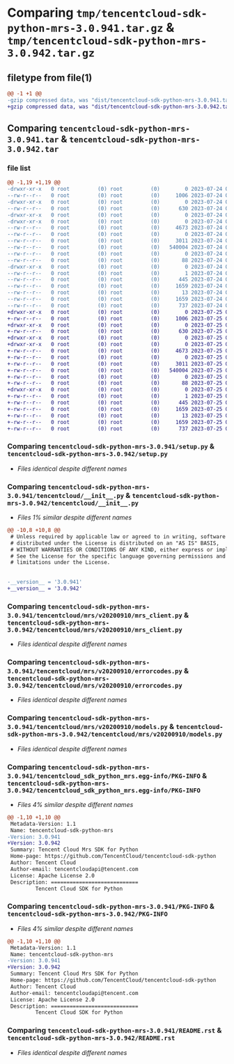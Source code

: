 # Comparing `tmp/tencentcloud-sdk-python-mrs-3.0.941.tar.gz` & `tmp/tencentcloud-sdk-python-mrs-3.0.942.tar.gz`

## filetype from file(1)

```diff
@@ -1 +1 @@
-gzip compressed data, was "dist/tencentcloud-sdk-python-mrs-3.0.941.tar", last modified: Mon Jul 24 00:40:43 2023, max compression
+gzip compressed data, was "dist/tencentcloud-sdk-python-mrs-3.0.942.tar", last modified: Tue Jul 25 04:21:59 2023, max compression
```

## Comparing `tencentcloud-sdk-python-mrs-3.0.941.tar` & `tencentcloud-sdk-python-mrs-3.0.942.tar`

### file list

```diff
@@ -1,19 +1,19 @@
-drwxr-xr-x   0 root         (0) root         (0)        0 2023-07-24 00:40:43.000000 tencentcloud-sdk-python-mrs-3.0.941/
--rw-r--r--   0 root         (0) root         (0)     1006 2023-07-24 00:40:43.000000 tencentcloud-sdk-python-mrs-3.0.941/setup.py
-drwxr-xr-x   0 root         (0) root         (0)        0 2023-07-24 00:40:43.000000 tencentcloud-sdk-python-mrs-3.0.941/tencentcloud/
--rw-r--r--   0 root         (0) root         (0)      630 2023-07-24 00:40:43.000000 tencentcloud-sdk-python-mrs-3.0.941/tencentcloud/__init__.py
-drwxr-xr-x   0 root         (0) root         (0)        0 2023-07-24 00:40:43.000000 tencentcloud-sdk-python-mrs-3.0.941/tencentcloud/mrs/
-drwxr-xr-x   0 root         (0) root         (0)        0 2023-07-24 00:40:43.000000 tencentcloud-sdk-python-mrs-3.0.941/tencentcloud/mrs/v20200910/
--rw-r--r--   0 root         (0) root         (0)     4673 2023-07-24 00:40:43.000000 tencentcloud-sdk-python-mrs-3.0.941/tencentcloud/mrs/v20200910/mrs_client.py
--rw-r--r--   0 root         (0) root         (0)        0 2023-07-24 00:40:43.000000 tencentcloud-sdk-python-mrs-3.0.941/tencentcloud/mrs/v20200910/__init__.py
--rw-r--r--   0 root         (0) root         (0)     3011 2023-07-24 00:40:43.000000 tencentcloud-sdk-python-mrs-3.0.941/tencentcloud/mrs/v20200910/errorcodes.py
--rw-r--r--   0 root         (0) root         (0)   540004 2023-07-24 00:40:43.000000 tencentcloud-sdk-python-mrs-3.0.941/tencentcloud/mrs/v20200910/models.py
--rw-r--r--   0 root         (0) root         (0)        0 2023-07-24 00:40:43.000000 tencentcloud-sdk-python-mrs-3.0.941/tencentcloud/mrs/__init__.py
--rw-r--r--   0 root         (0) root         (0)       88 2023-07-24 00:40:43.000000 tencentcloud-sdk-python-mrs-3.0.941/setup.cfg
-drwxr-xr-x   0 root         (0) root         (0)        0 2023-07-24 00:40:43.000000 tencentcloud-sdk-python-mrs-3.0.941/tencentcloud_sdk_python_mrs.egg-info/
--rw-r--r--   0 root         (0) root         (0)        1 2023-07-24 00:40:43.000000 tencentcloud-sdk-python-mrs-3.0.941/tencentcloud_sdk_python_mrs.egg-info/dependency_links.txt
--rw-r--r--   0 root         (0) root         (0)      445 2023-07-24 00:40:43.000000 tencentcloud-sdk-python-mrs-3.0.941/tencentcloud_sdk_python_mrs.egg-info/SOURCES.txt
--rw-r--r--   0 root         (0) root         (0)     1659 2023-07-24 00:40:43.000000 tencentcloud-sdk-python-mrs-3.0.941/tencentcloud_sdk_python_mrs.egg-info/PKG-INFO
--rw-r--r--   0 root         (0) root         (0)       13 2023-07-24 00:40:43.000000 tencentcloud-sdk-python-mrs-3.0.941/tencentcloud_sdk_python_mrs.egg-info/top_level.txt
--rw-r--r--   0 root         (0) root         (0)     1659 2023-07-24 00:40:43.000000 tencentcloud-sdk-python-mrs-3.0.941/PKG-INFO
--rw-r--r--   0 root         (0) root         (0)      737 2023-07-24 00:40:43.000000 tencentcloud-sdk-python-mrs-3.0.941/README.rst
+drwxr-xr-x   0 root         (0) root         (0)        0 2023-07-25 04:21:59.000000 tencentcloud-sdk-python-mrs-3.0.942/
+-rw-r--r--   0 root         (0) root         (0)     1006 2023-07-25 04:21:59.000000 tencentcloud-sdk-python-mrs-3.0.942/setup.py
+drwxr-xr-x   0 root         (0) root         (0)        0 2023-07-25 04:21:59.000000 tencentcloud-sdk-python-mrs-3.0.942/tencentcloud/
+-rw-r--r--   0 root         (0) root         (0)      630 2023-07-25 04:21:59.000000 tencentcloud-sdk-python-mrs-3.0.942/tencentcloud/__init__.py
+drwxr-xr-x   0 root         (0) root         (0)        0 2023-07-25 04:21:59.000000 tencentcloud-sdk-python-mrs-3.0.942/tencentcloud/mrs/
+drwxr-xr-x   0 root         (0) root         (0)        0 2023-07-25 04:21:59.000000 tencentcloud-sdk-python-mrs-3.0.942/tencentcloud/mrs/v20200910/
+-rw-r--r--   0 root         (0) root         (0)     4673 2023-07-25 04:21:59.000000 tencentcloud-sdk-python-mrs-3.0.942/tencentcloud/mrs/v20200910/mrs_client.py
+-rw-r--r--   0 root         (0) root         (0)        0 2023-07-25 04:21:59.000000 tencentcloud-sdk-python-mrs-3.0.942/tencentcloud/mrs/v20200910/__init__.py
+-rw-r--r--   0 root         (0) root         (0)     3011 2023-07-25 04:21:59.000000 tencentcloud-sdk-python-mrs-3.0.942/tencentcloud/mrs/v20200910/errorcodes.py
+-rw-r--r--   0 root         (0) root         (0)   540004 2023-07-25 04:21:59.000000 tencentcloud-sdk-python-mrs-3.0.942/tencentcloud/mrs/v20200910/models.py
+-rw-r--r--   0 root         (0) root         (0)        0 2023-07-25 04:21:59.000000 tencentcloud-sdk-python-mrs-3.0.942/tencentcloud/mrs/__init__.py
+-rw-r--r--   0 root         (0) root         (0)       88 2023-07-25 04:21:59.000000 tencentcloud-sdk-python-mrs-3.0.942/setup.cfg
+drwxr-xr-x   0 root         (0) root         (0)        0 2023-07-25 04:21:59.000000 tencentcloud-sdk-python-mrs-3.0.942/tencentcloud_sdk_python_mrs.egg-info/
+-rw-r--r--   0 root         (0) root         (0)        1 2023-07-25 04:21:59.000000 tencentcloud-sdk-python-mrs-3.0.942/tencentcloud_sdk_python_mrs.egg-info/dependency_links.txt
+-rw-r--r--   0 root         (0) root         (0)      445 2023-07-25 04:21:59.000000 tencentcloud-sdk-python-mrs-3.0.942/tencentcloud_sdk_python_mrs.egg-info/SOURCES.txt
+-rw-r--r--   0 root         (0) root         (0)     1659 2023-07-25 04:21:59.000000 tencentcloud-sdk-python-mrs-3.0.942/tencentcloud_sdk_python_mrs.egg-info/PKG-INFO
+-rw-r--r--   0 root         (0) root         (0)       13 2023-07-25 04:21:59.000000 tencentcloud-sdk-python-mrs-3.0.942/tencentcloud_sdk_python_mrs.egg-info/top_level.txt
+-rw-r--r--   0 root         (0) root         (0)     1659 2023-07-25 04:21:59.000000 tencentcloud-sdk-python-mrs-3.0.942/PKG-INFO
+-rw-r--r--   0 root         (0) root         (0)      737 2023-07-25 04:21:59.000000 tencentcloud-sdk-python-mrs-3.0.942/README.rst
```

### Comparing `tencentcloud-sdk-python-mrs-3.0.941/setup.py` & `tencentcloud-sdk-python-mrs-3.0.942/setup.py`

 * *Files identical despite different names*

### Comparing `tencentcloud-sdk-python-mrs-3.0.941/tencentcloud/__init__.py` & `tencentcloud-sdk-python-mrs-3.0.942/tencentcloud/__init__.py`

 * *Files 1% similar despite different names*

```diff
@@ -10,8 +10,8 @@
 # Unless required by applicable law or agreed to in writing, software
 # distributed under the License is distributed on an "AS IS" BASIS,
 # WITHOUT WARRANTIES OR CONDITIONS OF ANY KIND, either express or implied.
 # See the License for the specific language governing permissions and
 # limitations under the License.
 
 
-__version__ = '3.0.941'
+__version__ = '3.0.942'
```

### Comparing `tencentcloud-sdk-python-mrs-3.0.941/tencentcloud/mrs/v20200910/mrs_client.py` & `tencentcloud-sdk-python-mrs-3.0.942/tencentcloud/mrs/v20200910/mrs_client.py`

 * *Files identical despite different names*

### Comparing `tencentcloud-sdk-python-mrs-3.0.941/tencentcloud/mrs/v20200910/errorcodes.py` & `tencentcloud-sdk-python-mrs-3.0.942/tencentcloud/mrs/v20200910/errorcodes.py`

 * *Files identical despite different names*

### Comparing `tencentcloud-sdk-python-mrs-3.0.941/tencentcloud/mrs/v20200910/models.py` & `tencentcloud-sdk-python-mrs-3.0.942/tencentcloud/mrs/v20200910/models.py`

 * *Files identical despite different names*

### Comparing `tencentcloud-sdk-python-mrs-3.0.941/tencentcloud_sdk_python_mrs.egg-info/PKG-INFO` & `tencentcloud-sdk-python-mrs-3.0.942/tencentcloud_sdk_python_mrs.egg-info/PKG-INFO`

 * *Files 4% similar despite different names*

```diff
@@ -1,10 +1,10 @@
 Metadata-Version: 1.1
 Name: tencentcloud-sdk-python-mrs
-Version: 3.0.941
+Version: 3.0.942
 Summary: Tencent Cloud Mrs SDK for Python
 Home-page: https://github.com/TencentCloud/tencentcloud-sdk-python
 Author: Tencent Cloud
 Author-email: tencentcloudapi@tencent.com
 License: Apache License 2.0
 Description: ============================
         Tencent Cloud SDK for Python
```

### Comparing `tencentcloud-sdk-python-mrs-3.0.941/PKG-INFO` & `tencentcloud-sdk-python-mrs-3.0.942/PKG-INFO`

 * *Files 4% similar despite different names*

```diff
@@ -1,10 +1,10 @@
 Metadata-Version: 1.1
 Name: tencentcloud-sdk-python-mrs
-Version: 3.0.941
+Version: 3.0.942
 Summary: Tencent Cloud Mrs SDK for Python
 Home-page: https://github.com/TencentCloud/tencentcloud-sdk-python
 Author: Tencent Cloud
 Author-email: tencentcloudapi@tencent.com
 License: Apache License 2.0
 Description: ============================
         Tencent Cloud SDK for Python
```

### Comparing `tencentcloud-sdk-python-mrs-3.0.941/README.rst` & `tencentcloud-sdk-python-mrs-3.0.942/README.rst`

 * *Files identical despite different names*

